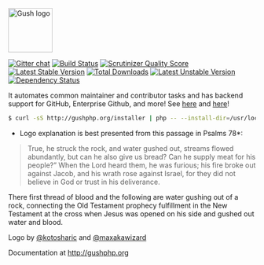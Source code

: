 <img src="https://f.cloud.github.com/assets/328359/1930603/3bd6fec6-7eb0-11e3-9945-f41820336d8c.png" alt="Gush logo"  width="90px"/>

[![Gitter chat](https://badges.gitter.im/gushphp/gush.png)](https://gitter.im/gushphp/gush)
[![Build Status](https://travis-ci.org/gushphp/gush.png?branch=master)](https://travis-ci.org/gushphp/gush)
[![Scrutinizer Quality Score](https://scrutinizer-ci.com/g/gushphp/gush/badges/quality-score.png?s=127d28d94969ef366d3bc78808cc89b8eeba51e2)](https://scrutinizer-ci.com/g/gushphp/gush/)
[![Latest Stable Version](https://poser.pugx.org/gushphp/gush/v/stable.png)](https://packagist.org/packages/gushphp/gush) [![Total Downloads](https://poser.pugx.org/gushphp/gush/downloads.png)](https://packagist.org/packages/gushphp/gush) [![Latest Unstable Version](https://poser.pugx.org/gushphp/gush/v/unstable.png)](https://packagist.org/packages/gushphp/gush)
[![Dependency Status](https://www.versioneye.com/php/gushphp:gush/badge.svg)](https://www.versioneye.com/php/gushphp:gush/)

It automates common maintainer and contributor tasks and has
backend support for GitHub, Enterprise Github, and more! See [here](https://vimeo.com/88283752) and [here](https://vimeo.com/85439368)!

```bash
$ curl -sS http://gushphp.org/installer | php -- --install-dir=/usr/local/bin
```

* Logo explanation is best presented from this passage in Psalms 78*:

> True, he struck the rock, and water gushed out, streams flowed abundantly, but can he also give us bread?
> Can he supply meat for his people?” When the Lord heard them, he was furious; his fire broke out against
> Jacob, and his wrath rose against Israel, for they did not believe in God or trust in his deliverance.

There first thread of blood and the following are water gushing out of a rock, connecting the Old Testament
prophecy fulfillment in the New Testament at the cross when Jesus was opened on his side and gushed out
water and blood.

Logo by [@kotosharic](https://twitter.com/kotosharic) and [@maxakawizard](https://twitter.com/MAXakaWIZARD)

Documentation at http://gushphp.org
